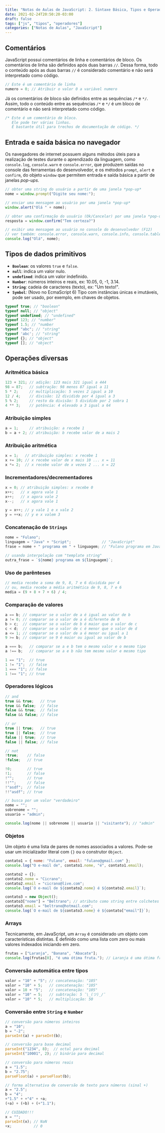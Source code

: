 ```yaml
---
title: "Notas de Aulas de JavaScript: 2. Sintaxe Básica, Tipos e Operadores"
date: 2021-02-24T20:50:20-03:00
draft: false
tags: ["js", "tipos", "operadores"]
categories: ["Notas de Aulas", "JavaScript"]
---
```



## Comentários

JavaScript possui comentários de linha e comentários de bloco.
Os comentários de linha são definidos após duas barras `//`.
Dessa forma, todo o conteúdo após as duas barras `//` é considerado comentário e não será interpretado como código.

```js
// Este é um comentário de linha
numero = 0; // Atribuir o valor 0 a variável numero
```

Já os comentários de bloco são definidos entre as sequências `/*` e `*/`.
Assim, todo o conteúdo entre as sequências `/*` e `*/` é um bloco de comentário e não será interpretado como código.

```js
/* Este é um comentário de bloco.
   Ele pode ter várias linhas.
   É bastante útil para trechos de documentação de código. */
```


## Entrada e saída básica no navegador

Os navegadores de internet possuem alguns métodos úteis para a realização de testes durante o aprendizado da linguagem, como `console.log`, `console.warn` e `console.error`, que produzem saídas no console das ferramentas do desenvolvedor, e os métodos `prompt`, `alert` e `confirm`, do objeto `window` que permitem entrada e saída básica a partir de janelas *pop-ups*.

```js
// obter uma string do usuário a partir de uma janela *pop-up*
nome = window.prompt("Digite seu nome:");

// enviar uma mensagem ao usuário por uma janela *pop-up*
window.alert("Olá " + nome);

// obter uma confirmação do usuário (Ok/Cancelar) por uma janela *pop-up*
resposta = window.confirm("Tem certeza?")

// exibir uma mensagem ao usuário no console do desenvolvedor (F12)
// ver também: console.error, console.warn, console.info, console.table, ...
console.log("Olá", nome);
```


## Tipos de dados primitivos

- **`Boolean`**: os valores `true` e `false`.
- **`null`**: indica um valor nulo.
- **`undefined`**: indica um valor indefinido.
- **`Number`**: números inteiros e reais, ex: 10.05, 0, -1, 3.14.
- **`String`**: cadeia de caracteres (texto), ex: "Um texto!".
- **`Symbol`**: (Novo no EcmaScript 6) Tipo com instâncias únicas e imutáveis, pode ser usado, por exemplo, em chaves de objetos.

```js
typeof true; // "boolean"
typeof null; // "object"
typeof undefined; // "undefined"
typeof 123; // "number" 
typeof 1.5; // "number
typeof "abc"; // "string"
typeof 'abc'; // "string"
typeof {}; // "object"
typeof []; // "object"
```


## Operações diversas

### Aritmética básica

```js
123 + 321; // adição: 123 mais 321 igual a 444
98 – 87;   // subtração: 98 menos 87 igual a 11
5 * 2;     // multiplicação: 5 vezes 2 igual a 10
12 / 4;    // divisão: 12 dividido por 4 igual a 3
5 % 2;     // resto da divisão: 5 dividido por 2 sobra 1
4 ** 3;    // potência: 4 elevado a 3 igual a 64
```


### Atribuição simples

```js
a = 1;     // atribuição: a recebe 1
b = a + 2; // atribuição: b recebe valor de a mais 2
```


### Atribuição aritmética

```js
x = 1;   // atribuição simples: x recebe 1
x += 10; // x recebe valor de x mais 10 ... x = 11
x *= 2;  // x recebe valor de x vezes 2 ... x = 22
```


### Incrementadores/decrementadores

```js
x = 0; // atribuição simples: x recebe 0
x++;   // x agora vale 1
x++;   // x agora vale 2
x--;   // x agora vale 1

y = x++; // y vale 1 e x vale 2
y = ++x; // y e x valem 3
```


### Concatenação de `Strings`

```js
nome = "Fulano";
linguagem = "Java" + "Script";              // "JavaScript"
frase = nome + " programa em " + linguagem; // "Fulano programa em JavaScript"

// usando interpolação com "template string"
outra_frase = `${nome} programa em ${linguagem}`;
```


### Uso de parênteses

```js
// media recebe a soma de 9, 8, 7 e 6 dividida por 4
// ou, media recebe a média aritmética de 9, 8, 7 e 6
media = (9 + 8 + 7 + 6) / 4;
```


### Comparação de valores

```js
a == b; // comparar se o valor de a é igual ao valor de b
a != 0; // comparar se o valor de a é diferente de 0
b > c;  // comparar se o valor de b é maior que o valor de c
c < d;  // comparar se o valor de c é menor que o valor de d
a <= 1; // comparar se o valor de a é menor ou igual a 1
9 >= b; // comparar se 9 é maior ou igual ao valor de b

a === b;   // comparar se a e b tem o mesmo valor e o mesmo tipo
a !== b;   // comparar se a e b não tem mesmo valor e mesmo tipo

1 == "1";  // true
1 != "1";  // false
1 === "1"; // false
1 !== "1"; // true
```


### Operadores lógicos

```js
// and
true && true;   // true
true && false;  // false
false && true;  // false
false && false; // false

// or
true || true;   // true
true || false;  // true
false || true;  // true
false || false; // false

// not
!true;    // false
!false;   // true

!0;       // true
!1;       // false
!"";      // true
!!"";     // false
!"asdf";  // false
!!"asdf"; // true

// busca por um valor "verdadeiro"
nome = "";
sobrenome = "";
usuario = "admin";

console.log(nome || sobrenome || usuario || "visitante"); // "admin"
```


### Objetos

Um objeto é uma lista de pares de nomes associados a valores. 
Pode-se usar um inicializador literal com `{}` ou o construtor `Object`.

```js
contato1 = { nome: "Fulano", email: "fulano@gmail.com" };
console.log("O e-mail de", contato1.nome, "é", contato1.email);

contato2 = {};
contato2.nome = "Cicrano";
contato2.email = "cicrano@live.com";
console.log(`O e-mail de ${contato2.nome} é ${contato2.email}`);

contato3 = new Object();
contato3["nome"] = "Beltrano"; // atributo como string entre colchetes []
contato3.email = "beltrano@hotmail.com";
console.log(`O e-mail de ${contato3.nome} é ${contato["email"]}`);
```


### Arrays

Tecnicamente, em JavaScript, um `Array` é considerado um objeto com características distintas.
É definido como uma lista com zero ou mais valores indexados iniciando em zero.

```js
frutas = ["Laranja", "Banana", "Abacate"];
console.log(frutas[0], "é uma ótima fruta."); // Laranja é uma ótima fruta.
```


### Conversão automática entre tipos

```js
valor = "10" + "5"; // concatenação: "105"
valor = "10" + 5;   // concatenação: "105"
valor = 10 + "5";   // concatenação: "105"
valor = "10" – 5;   // subtração: 5 ¯\_(ツ)_/¯
valor = "10" * 5;   // multiplicação: 50
```


### Conversão entre `String` e `Number`

```js
// conversão para números inteiros
a = "10";
b = "-2";
parseInt(a) + parseInt(b);

// conversão para base decimal
parseInt("1234", 8);  // octal para decimal
parseInt("10001", 2); // binário para decimal

// conversão para números reais
a = "1.5";
b = "2.75";
parseFloat(a) + parseFloat(b);

// forma alternativa de conversão de texto para números (sinal +)
a = "2.5";
b = "4";
+"1.5" + +"4" + +a;
(+a) + (+b) + (+"1.1");

// CUIDADO!!!
x = "";
parseInt(x); // NaN
+x;          // 0
```

